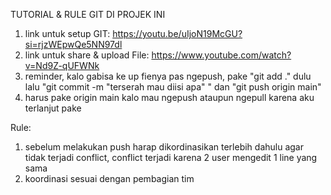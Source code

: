 TUTORIAL & RULE GIT DI PROJEK INI

1. link untuk setup GIT: https://youtu.be/uIjoN19McGU?si=rjzWEpwQe5NN97dl 
2. link untuk share & upload File: https://www.youtube.com/watch?v=Nd9Z-qUFWNk
3. reminder, kalo gabisa ke up fienya pas ngepush, pake "git add ." dulu lalu "git commit -m "terserah mau diisi apa" " dan "git push origin main"
4. harus pake origin main kalo mau ngepush ataupun ngepull karena aku terlanjut pake 

Rule:
1. sebelum melakukan push harap dikordinasikan terlebih dahulu agar tidak terjadi conflict, conflict terjadi karena 2 user mengedit 1 line yang sama
2. koordinasi sesuai dengan pembagian tim
